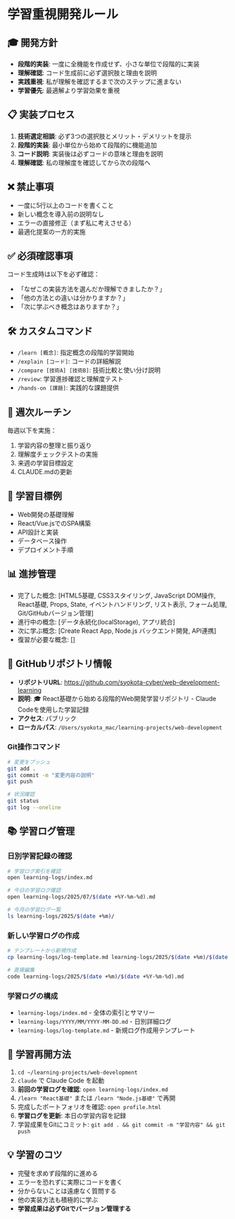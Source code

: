 # 学習重視開発ルール

## 🎓 開発方針
- **段階的実装**: 一度に全機能を作成せず、小さな単位で段階的に実装
- **理解確認**: コード生成前に必ず選択肢と理由を説明
- **実践重視**: 私が理解を確認するまで次のステップに進まない
- **学習優先**: 最適解より学習効果を重視

## 📋 実装プロセス
1. **技術選定相談**: 必ず3つの選択肢とメリット・デメリットを提示
2. **段階的実装**: 最小単位から始めて段階的に機能追加
3. **コード説明**: 実装後は必ずコードの意味と理由を説明
4. **理解確認**: 私の理解度を確認してから次の段階へ

## ❌ 禁止事項
- 一度に5行以上のコードを書くこと
- 新しい概念を導入前の説明なし
- エラーの直接修正（まず私に考えさせる）
- 最適化提案の一方的実施

## ✅ 必須確認事項
コード生成時は以下を必ず確認：
- 「なぜこの実装方法を選んだか理解できましたか？」
- 「他の方法との違いは分かりますか？」
- 「次に学ぶべき概念はありますか？」

## 🛠️ カスタムコマンド
- `/learn [概念]`: 指定概念の段階的学習開始
- `/explain [コード]`: コードの詳細解説
- `/compare [技術A] [技術B]`: 技術比較と使い分け説明
- `/review`: 学習進捗確認と理解度テスト
- `/hands-on [課題]`: 実践的な課題提供

## 📅 週次ルーチン
毎週以下を実施：
1. 学習内容の整理と振り返り
2. 理解度チェックテストの実施
3. 来週の学習目標設定
4. CLAUDE.mdの更新

## 🎯 学習目標例
- Web開発の基礎理解
- React/Vue.jsでのSPA構築
- API設計と実装
- データベース操作
- デプロイメント手順

## 📊 進捗管理
- 完了した概念: [HTML5基礎, CSS3スタイリング, JavaScript DOM操作, React基礎, Props, State, イベントハンドリング, リスト表示, フォーム処理, Git/GitHubバージョン管理]
- 進行中の概念: [データ永続化(localStorage), アプリ統合]
- 次に学ぶ概念: [Create React App, Node.js バックエンド開発, API連携]
- 復習が必要な概念: []

## 🔗 GitHubリポジトリ情報
- **リポジトリURL**: https://github.com/syokota-cyber/web-development-learning
- **説明**: 🎓 React基礎から始める段階的Web開発学習リポジトリ - Claude Codeを使用した学習記録
- **アクセス**: パブリック
- **ローカルパス**: `/Users/syokota_mac/learning-projects/web-development`

### Git操作コマンド
```bash
# 変更をプッシュ
git add .
git commit -m "変更内容の説明"
git push

# 状況確認
git status
git log --oneline
```

## 📚 学習ログ管理
### 日別学習記録の確認
```bash
# 学習ログ索引を確認
open learning-logs/index.md

# 今日の学習ログ確認
open learning-logs/2025/07/$(date +%Y-%m-%d).md

# 今月の学習ログ一覧
ls learning-logs/2025/$(date +%m)/
```

### 新しい学習ログの作成
```bash
# テンプレートから新規作成
cp learning-logs/log-template.md learning-logs/2025/$(date +%m)/$(date +%Y-%m-%d).md

# 直接編集
code learning-logs/2025/$(date +%m)/$(date +%Y-%m-%d).md
```

### 学習ログの構成
- `learning-logs/index.md` - 全体の索引とサマリー
- `learning-logs/YYYY/MM/YYYY-MM-DD.md` - 日別詳細ログ
- `learning-logs/log-template.md` - 新規ログ作成用テンプレート

## 🔄 学習再開方法
1. `cd ~/learning-projects/web-development`
2. `claude` で Claude Code を起動
3. **前回の学習ログを確認**: `open learning-logs/index.md`
4. `/learn "React基礎"` または `/learn "Node.js基礎"` で再開
5. 完成したポートフォリオを確認: `open profile.html`
6. **学習ログを更新**: 本日の学習内容を記録
7. 学習成果をGitにコミット: `git add . && git commit -m "学習内容" && git push`

## 💡 学習のコツ
- 完璧を求めず段階的に進める
- エラーを恐れずに実際にコードを書く
- 分からないことは遠慮なく質問する
- 他の実装方法も積極的に学ぶ
- **学習成果は必ずGitでバージョン管理する**
